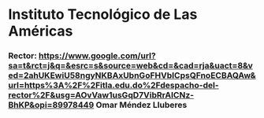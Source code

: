 # Instituto Tecnológico de Las Américas
### Rector: <https://www.google.com/url?sa=t&rct=j&q=&esrc=s&source=web&cd=&cad=rja&uact=8&ved=2ahUKEwiU58ngyNKBAxUbnGoFHVbICpsQFnoECBAQAw&url=https%3A%2F%2Fitla.edu.do%2Fdespacho-del-rector%2F&usg=AOvVaw1usGqD7VibRrAICNz-BhKP&opi=89978449> Omar Méndez Lluberes

